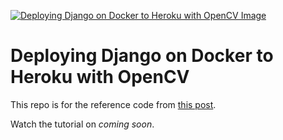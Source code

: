 [![Deploying Django on Docker to Heroku with OpenCV Image](https://static.codingforentrepreneurs.com/media/cfe-blog/deploy-django-on-docker-to-heroku-opencv/Django_On_Docker_to_Heroku_with_OpenCV.jpg)](https://www.codingforentrepreneurs.com/blog/deploy-django-on-docker-to-heroku-opencv)


# Deploying Django on Docker to Heroku with OpenCV

This repo is for the reference code from [this post](https://www.codingforentrepreneurs.com/blog/deploy-django-on-docker-to-heroku-opencv).


Watch the tutorial on _coming soon_.